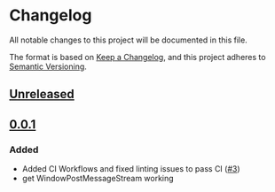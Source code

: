 # Changelog
All notable changes to this project will be documented in this file.

The format is based on [Keep a Changelog](https://keepachangelog.com/en/1.0.0/),
and this project adheres to [Semantic Versioning](https://semver.org/spec/v2.0.0.html).

## [Unreleased]

## [0.0.1]
### Added
- Added CI Workflows and fixed linting issues to pass CI ([#3](https://github.com/MetaMask/iframe-execution-environment/pull/3))
- get WindowPostMessageStream working

[Unreleased]: https://github.com/MetaMask/iframe-execution-environment/compare/v0.0.1...HEAD
[0.0.1]: https://github.com/MetaMask/iframe-execution-environment/releases/tag/v0.0.1
